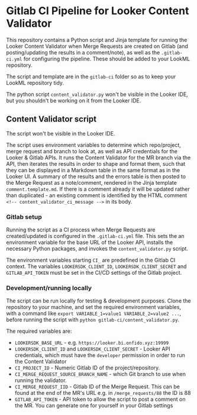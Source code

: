 # **Gitlab CI Pipeline for Looker Content Validator**
This repository contains a Python script and Jinja template for running the Looker Content Validator when Merge Requests are created on Gitlab (and posting/updating the results in a comment/note), as well as the `.gitlab-ci.yml` for configuring the pipeline. These should be added to your LookML repository.

The script and template are in the `gitlab-ci` folder so as to keep your LookML repository tidy.

The python script `content_validator.py` won't be visible in the Looker IDE, but you shouldn't be working on it from the Looker IDE.

## **Content Validator script**
The script won't be visible in the Looker IDE.

The script uses environment variables to determine which repo/project, merge request and branch to look at, as well as API credentials for the Looker & Gitlab APIs. It runs the Content Validator for the MR branch via the API, then iterates the results in order to shape and format them, such that they can be displayed in a Markdown table in the same format as in the Looker UI. A summary of the results and the errors table is then posted to the Merge Request as a note/comment, rendered in the Jinja template `comment.template.md`. If there is a comment already it will be updated rather than duplicated - an existing comment is identified by the HTML comment `<!-- content_validator_ci_message -->` in its body.

### **Gitlab setup**
Running the script as a CI process when Merge Requests are created/updated is configured in the `.gitlab-ci.yml`  file. This sets the an environment variable for the base URL of the Looker API, installs the necessary Python packages, and invokes the `content_validator.py` script.

The environment variables starting `CI_` are predefined in the Gitlab CI context. The variables `LOOKERSDK_CLIENT_ID`, `LOOKERSDK_CLIENT_SECRET` and `GITLAB_API_TOKEN` must be set in the CI/CD settings of the Gitlab project.

### **Development/running locally**
The script can be run locally for testing & development purposes. Clone the repository to your machine, and set the required environment variables, with a command like `export VARIABLE_1=value1 VARIABLE_2=value2 ...`, before running the script with `python gitlab-ci/content_validator.py`.

The required variables are:

- `LOOKERSDK_BASE_URL` - e.g. `https://looker.bi.onfido.xyz:19999`
- `LOOKERSDK_CLIENT_ID` and `LOOKERSDK_CLIENT_SECRET` - Looker API credentials, which must have the `developer` permission in order to run the Content Validator
- `CI_PROJECT_ID` - Numeric Gitlab ID of the project/repository.
- `CI_MERGE_REQUEST_SOURCE_BRANCH_NAME` - which Git branch to use when running the validator.
- `CI_MERGE_REQUEST_IID` - Gitlab ID of the Merge Request. This can be found at the end of the MR's URL e.g. in  `/merge_requests/88` the ID is 88
- `GITLAB_API_TOKEN` - API token to allow the script to post a comment on the MR. You can generate one for yourself in your Gitlab settings